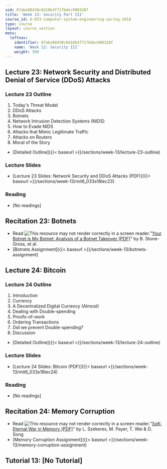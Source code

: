 ```yaml
---
uid: 87aba98430c8d18b3f717bdec998328f
title: 'Week 13: Security Part III'
course_id: 6-033-computer-system-engineering-spring-2018
type: course
layout: course_section
menu:
  leftnav:
    identifier: 87aba98430c8d18b3f717bdec998328f
    name: 'Week 13: Security III'
    weight: 580
---
```


Lecture 23: Network Security and Distributed Denial of Service (DDoS) Attacks
-----------------------------------------------------------------------------

### Lecture 23 Outline

1.  Today's Threat Model
2.  DDoS Attacks
3.  Botnets
4.  Network Intrusion Detection Systems (NIDS)
5.  How to Evade NIDS
6.  Attacks that Mimic Legitimate Traffic
7.  Attacks on Routers
8.  Moral of the Story

*   [Detailed Outline]({{< baseurl >}}/sections/week-13/lecture-23-outline)

### Lecture Slides

*   [Lecture 23 Slides: Network Security and DDoS Attacks (PDF)]({{< baseurl >}}/sections/week-13/mit6_033s18lec23)

### Reading

*   \[No readings\]

Recitation 23: Botnets
----------------------

*   Read ![This resource may not render correctly in a screen reader.](/images/inacessible.gif)"[Your Botnet is My Botnet: Analysis of a Botnet Takeover (PDF)](https://sites.cs.ucsb.edu/~chris/research/doc/ccs09_botnet.pdf)" by B. Stone-Gross, et al.
*   [Botnets Assignment]({{< baseurl >}}/sections/week-13/botnets-assignment)

Lecture 24: Bitcoin
-------------------

### Lecture 24 Outline

1.  Introduction
2.  Currency
3.  A Decentralized Digital Currency (Almost)
4.  Dealing with Double-spending
5.  Proofs-of-work
6.  Ordering Transactions
7.  Did we prevent Double-spending?
8.  Discussion

*   [Detailed Outline]({{< baseurl >}}/sections/week-13/lecture-24-outline)

### Lecture Slides

*   [Lecture 24 Slides: Bitcoin (PDF)]({{< baseurl >}}/sections/week-13/mit6_033s18lec24)

### Reading

*   \[No readings\]

Recitation 24: Memory Corruption
--------------------------------

*   Read ![This resource may not render correctly in a screen reader.](/images/inacessible.gif)"[SoK: Eternal War in Memory (PDF)](https://people.eecs.berkeley.edu/~dawnsong/papers/Oakland13-SoK-CR.pdf)" by L. Szekeres, M. Payer, T. Wei & D. Song
*   [Memory Corruption Assignment]({{< baseurl >}}/sections/week-13/memory-corruption-assignment)

Tutorial 13: \[No Tutorial\]
----------------------------